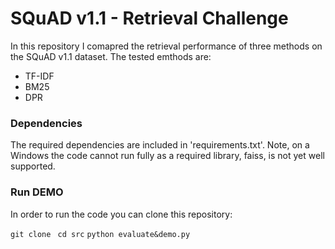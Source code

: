 # SQuAD v1.1 - Retrieval Challenge

In this repository I comapred the retrieval performance of three methods on the SQuAD v1.1 dataset. The tested emthods are:
- TF-IDF
- BM25
- DPR

### Dependencies

The required dependencies are included in 'requirements.txt'. Note, on a Windows the code cannot run fully as a required library, faiss, is not yet well supported. 

### Run DEMO
In order to run the code you can clone this repository:

`git clone `
`cd src`
`python evaluate&demo.py`
